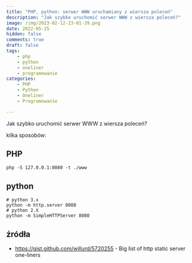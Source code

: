 ```yaml
---
title: "PHP, python: serwer WWW uruchamiany z wiersza poleceń"
description: "Jak szybko uruchomić serwer WWW z wiersza poleceń?"
image: /img/2023-02-12-23-01-39.png
date: 2022-05-25
hidden: false
comments: true
draft: false
tags:
    - php
    - python
    - oneliner
    - programowanie
categories:
    - PHP
    - Python
    - Oneliner
    - Programowanie

---
```



Jak szybko uruchomić serwer WWW z wiersza poleceń? 

kilka sposobów:

## PHP
```
php -S 127.0.0.1:8080 -t ./www
```
## python
```
# python 3.x
python -m http.server 8080
# python 2.X
python -m SimpleHTTPServer 8080
```

## źródła

- https://gist.github.com/willurd/5720255 - Big list of http static server one-liners

